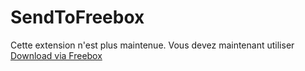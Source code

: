 # SendToFreebox

Cette extension n'est plus maintenue. Vous devez maintenant utiliser [Download via Freebox](https://github.com/Aymkdn/download-with-freebox)


